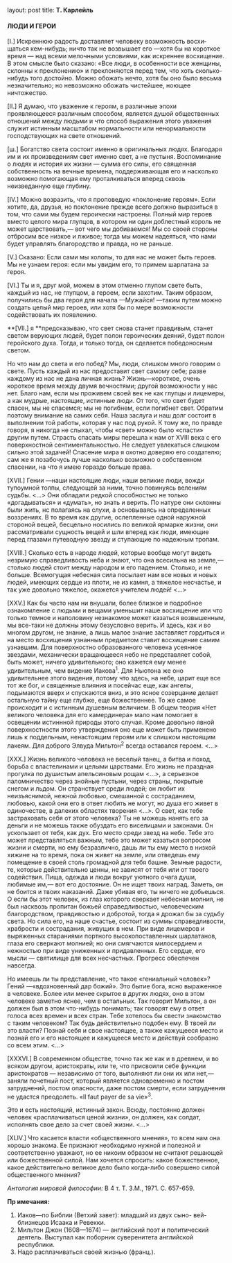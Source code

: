 layout: post
title: **Т. Карлейль**

#### **ЛЮДИ И ГЕРОИ**

\[I.\] Искреннюю радость доставляет человеку возможность восхи­щаться
кем-нибудь; ничто так не возвышает его —хотя бы на короткое время —
над всеми мелочными условиями, как искреннее восхищение. В этом смысле
было сказано: «Все люди, в особенности все женщины, склонны к
преклонению» и преклоняются перед тем, что хоть
сколько-нибудь того достойно. Можно обожать нечто, хотя бы
оно было весьма незначительно; но невозможно обожать чистей­шее, ноющее
ничтожество.

\[II.\] Я думаю, что уважение к героям, в различные эпохи проявляющееся
различным способом, является душой обществен­ных отношений между людьми
и что способ выражения этого уважения служит истинным масштабом
нормальности или ненор­мальности господствующих на свете
отношений.

\[ш.\] Богатство света состоит именно в оригинальных людях. Благодаря им
и их произведениям свет именно свет, а не пустыня. Воспоминание о людях
и история их жизни — сумма его силы, его священная собственность на
вечные времена, поддержи­вающая его и насколько возможно помогающая
ему проталкиваться вперед сквозь неизведанную еще глубину.

\[IV.\] Можно возразить, что я проповедую «поклонение героям». Если
хотите, да, друзья, но поклонение прежде всего должно выра­зиться в
том, что сами мы будем героически настроены. Полный мир героев вместо
целого мира глупцов, в котором ни один доблестный король не может
царствовать,— вот чего мы добиваем­ся\! Мы со своей стороны отбросим
все низкое и лживое; тогда мы можем надеяться, что нами будет управлять
благородство и правда, но не раньше.

\[V.\] Сказано: Если сами мы холопы, то для нас не может быть героев. Мы
не узнаем героя: если мы увидим его, то примем шарлатана за героя.

\[VI.\] Ты и я, друг мой, можем в этом отменно глупом свете быть, каждый
из нас, не глупцом, а героем, если захотим. Таким образом, получились бы
два героя для начала —Мужайся\! —таким путем можно создать целый мир
героев, или хотя бы по мере возможности содействовать их появлению.

**\[VII.\] я **предсказываю, что свет снова станет правдивым, станет
светом верующих людей, будет полон героических деяний, будет полон
геройского духа. Тогда, и только тогда, он сделается победо­носным
светом.

Но что нам до света и его побед? Мы, люди, слишком много говорим о
свете. Пусть каждый из нас предоставит свет самому себе; разве
каждому из нас не дана личная жизнь? Жизнь—короткое, очень короткое
время между двумя вечностями; другой возможно­сти у нас нет. Благо нам,
если мы проживем своей век не как глупцы и лицемеры, а как мудрые,
настоящие, истинные люди. От того, что свет будет спасен, мы не
спасемся; мы не погибнем, если погибнет свет. Обратим поэтому
внимание на самих себя. Наша заслуга и наш долг состоит в
выполнении той работы, которая у нас под рукой. К тому же, по
правде говоря, я никогда не слыхал, чтобы «свет» можно было «спасти»
другим путем. Страсть спасать миры перешла к нам от XVIII века с его
поверхностной сентиментально­стью. Не следует увлекаться слишком
сильно этой задачей\! Спасе­ние мира я охотно доверяю его
создателю; сам же я позабочусь лучше насколько возможно о
собственном спасении, на что я имею гораздо больше права.

\[XVII.\] Гении —наши настоящие люди, наши великие люди, вожди тупоумной
толпы, следующей за ними, точно повинуясь велениям судьбы. \<...\> Они
обладали редкой способностью не только «догадываться» и «думать», но
знать и верить. По натуре они склонны были жить, нс полагаясь на
слухи, а основыва­ясь на определенных воззрениях. В то время как
другие, ослеплен­ные одной наружной стороной вещей, бесцельно
носились по великой ярмарке жизни, они рассматривали сущность
вещей и шли вперед как люди, имеющие перед глазами путеводную звезду
и ступающие по надежным тропам.

\[XVIII.\] Сколько есть в народе людей, которые вообще могут видеть
незримую справедливость неба и знают, что она всесильна на земле,—
столько людей стоит между народом и его падением. Столько, и не больше.
Всемогущая небесная сила посылает нам все новых и новых людей, имеющих
сердце из плоти, не из камня, а тяжелое несчастье, и так уже довольно
тяжелое, окажется учителем людей\! \<...\>

\[XXV.\] Как бы часто нам ни внушали, более близкое и подробное
ознакомление с людьми и вещами уменьшит наше восхищение или что
только темное и наполовину незнакомое может казаться возвы­шенным, мы
все-таки не должны этому безусловно верить. И здесь, как и во многом
другом, не знание, а лишь малое знание заставляет гордиться и на место
восхищения узнанным предметом ставит восхищение самим узнавшим. Для
поверхностно образованного человека усеянное звездами, механически
вращающееся небо не представляет собой, быть может, ничего
удивительного; оно кажется ему менее удивительным, чем
видение Иакова<sup>1</sup>. Для Ньютона же оно удивительнее этого
видения, потому что здесь, на небе, царит еще все тот же бог, и
священные влияния и посейчас еще, как ангелы, подымаются вверх и
спускаются вниз, и это ясное созерца­ние делает остальную тайну еще
глубже, еще божественнее. То же самое происходит и с истинным
душевным величием. В общем теория «Нет великого человека для его
камердинера» мало нам помогает в освещении истиннной природы этого
случая. Кроме довольно явной поверхностности этого утверждения оно
еще может быть применено лишь к поддельным, ненастоящим героям или к
слишком настоящим лакеям. Для доброго Элвуда Мильтон<sup>2</sup>
всегда оставался героем. \<...\>

\[XXX.\] Жизнь великого человека не веселый танец, а битва и поход,
борьба с властелинами и целыми царствами. Его жизнь не праздная
прогулка по душистым апельсиновым рощам \<...\>, а серьезное
паломничество через знойные пустыни, через страны, покрытые
снегом и льдом. Он странствует среди людей; он любит их
неизъяснимой, нежной любовью, смешанной с состраданием,
любовью, какой они его в ответ любить не могут, но душа его живет в
одиночестве, в далеких областях творения \<...\>. О свет, как тебе
застраховать себя от этого человека? Ты не можешь нанять его за
деньги и не можешь также обуздать его виселицами и законами. Он
ускользает от тебя, как дух. Его место среди звезд на небе. Тебе
это может представляться важным, тебе это может казаться вопро­сом
жизни и смерти, но ему безразлично, дашь ли ты ему место в низкой
хижине на то время, пока он живет на земле, или отведешь ему
помещение в своей столь громадной для тебя башне. Земные
радости, те, которые действительно ценны, не зависят от тебя или
от твоего содействия. Пища, одежда и люди вокруг уютного очага души,
любимые им,— вот его достояние. Он не ищет твоих наград. Заметь, он
не боится и твоих наказаний. Даже убивая его, ты ничего не добьешься.
О если бы этот человек, из глаз которого сверкает небесная молния, не
был насквозь пропитан божьей справедливо­стью, человеческим
благородством, правдивостью и добротой, тогда я дрожал бы за
судьбу света. Но сила его, на наше счастье, состоит из суммы
справедливости, храбрости и сострадания, живущих в нем. При
виде лицемеров и выряженных стараниями портного высокопоставленных
шарлатанов, глаза его сверкают молнией; но они смягчаются
милосердием и нежностью при виде униженных и придавленных.
Его сердце, его мысли — святилище для всех несча­стных. Прогресс
обеспечен навсегда.

Но имеешь ли ты представление, что такое «гениальный чело­век»? Гений
—«вдохновенный дар божий». Это бытие бога, ясно выраженное в
человеке. Более или менее скрытое в других людях, оно в этом
человеке заметно яснее, чем в остальных. Так говорит Мильтон, а он
должен был в этом что-нибудь понимать; так говорят ему в ответ голоса
всех времен и всех стран. Тебе хотелось бы свести знакомство с таким
человеком? Так будь действительно подобен ему. В твоей ли это власти?
Познай себя и свое настоящее, а также кажущееся место и познай его и его
настоящее и кажущееся место и действуй сообразно со всем этим. \<...\>

\[XXXVI.\] В современном обществе, точно так же как и в древнем, и во
всяком другом, аристократы, или те, что присвоили себе функции
аристократов — независимо от того, выполняют ли они их или нет,—
заняли почетный пост, который является одновременно и постом
затруднений, постом опасности, даже постом смерти, если
затруднения не удастся преодолеть. «Il faut payer de sa
vie»<sup>3</sup>.

Это и есть настоящий, истинный закон. Всюду, постоянно должен человек
«расплачиваться ценой жизни», он должен, как солдат, исполнять свое
дело за счет своей жизни. \<...\>

\[XLIV.\] Что касается власти «общественного мнения», то всем нам она
хорошо знакома. Ее признают необходимо нужной и полезной и
соответственно уважают, но ее никоим образом не считают
решающей или божественной силой. Нам хочется спро­сить: какое
божественное, какое действительно великое дело было когда-либо
совершено силой общественного мнения?

*Антология мировой философии:* В 4 т. T. З.М., 1971. С. 657-659.

**Пр имечания:**

1.  Иаков—по Библии (Ветхий завет): младший из двух сыно- вей-близнецов
    Исаака и Ревекки.
2.  Мильтон Джон (1608—1674) — английский поэт и политиче­ский деятель.
    Выступал как поборник суверенитета английской республики.
3.  Надо расплачиваться своей жизнью (франц.).

